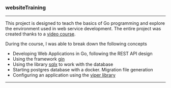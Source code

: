 ### websiteTraining
---
This project is designed to teach the basics of Go programming and explore the environment used in web service development.
The entire project was created thanks to a [video course](https://www.youtube.com/playlist?list=PLbTTxxr-hMmyFAvyn7DeOgNRN8BQdjFm8).

During the course, I was able to break down the following concepts
- Developing Web Applications in Go, following the REST API design
- Using the framework [gin](https://github.com/gin-gonic/gin)
- Using the library [sqlx](https://github.com/jmoiron/sqlx) to work with the database
- Starting postgres database with a docker. Migration file generation
- Configuring an application using the [viper library](https://github.com/spf13/viper)
---


